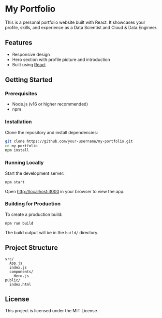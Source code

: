 # My Portfolio

This is a personal portfolio website built with React. It showcases your profile, skills, and experience as a Data Scientist and Cloud & Data Engineer.

## Features

- Responsive design
- Hero section with profile picture and introduction
- Built using [React](https://react.dev/)

## Getting Started

### Prerequisites

- Node.js (v16 or higher recommended)
- npm

### Installation

Clone the repository and install dependencies:

```sh
git clone https://github.com/your-username/my-portfolio.git
cd my-portfolio
npm install
```

### Running Locally

Start the development server:

```sh
npm start
```

Open [http://localhost:3000](http://localhost:3000) in your browser to view the app.

### Building for Production

To create a production build:

```sh
npm run build
```

The build output will be in the `build/` directory.

## Project Structure

```
src/
  App.js
  index.js
  components/
    Hero.js
public/
  index.html
```

## License

This project is licensed under the MIT License.